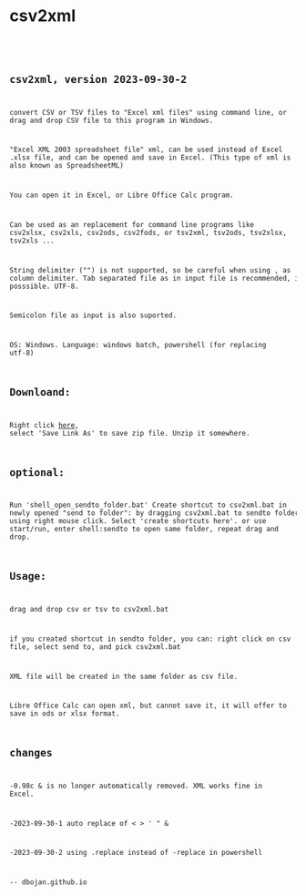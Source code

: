 # csv2xml
<code>
<pre>

## csv2xml, version 2023-09-30-2

convert CSV or TSV files to "Excel xml files" using command line, 
or drag and drop CSV file to this program in Windows.

"Excel XML 2003 spreadsheet file" xml, can be used instead of Excel .xlsx file,
and can be opened and save in Excel.
(This type of xml is also known as SpreadsheetML)

You can open it in Excel, or Libre Office Calc program.

Can be used as an replacement for command line programs like csv2xlsx, csv2xls, 
csv2ods, csv2fods, or tsv2xml, tsv2ods, tsv2xlsx, tsv2xls ...

String delimiter ("") is not supported, so be careful when using , as column delimiter.
Tab separated file as in input file is recommended, if posssible. UTF-8.

Semicolon file as input is also suported.

OS: Windows.
Language: windows batch, powershell (for replacing utf-8)


## Downloand: 
Right click [here](https://raw.githubusercontent.com/dbojan/csv2xml/main/csv2xml.zip), select 'Save Link As' to save zip file.
Unzip it somewhere.

## optional:
Run 'shell_open_sendto_folder.bat'
Create shortcut to csv2xml.bat in newly opened "send to folder": 
by dragging csv2xml.bat to sendto folder using right mouse click. 
Select 'create shortcuts here'.
or use start/run, enter shell:sendto to open same folder, repeat drag and drop.


## Usage:
drag and drop csv or tsv to csv2xml.bat

if you created shortcut in sendto folder, you can:
right click on csv file, 
select send to, 
and pick csv2xml.bat

XML file will be created in the same folder as csv file.


Libre Office Calc can open xml, but cannot save it, it will offer to save in ods or xlsx format.


## changes
-0.98c
 & is no longer automatically removed. XML works fine in Excel.
 
-2023-09-30-1
 auto replace of < > ' " &

-2023-09-30-2
 using .replace instead of -replace in powershell

--
dbojan.github.io